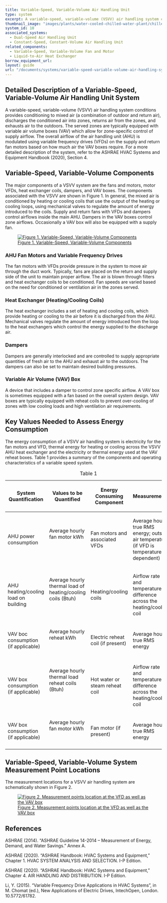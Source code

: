 ```yaml
---
title: Variable-Speed, Variable-Volume Air Handling Unit
type: system
excerpt: A variable-speed, variable-volume (VSVV) air handling system conditions provides conditioning to mixed air (a combination of outdoor and return air), discharges the conditioned air into zones, returns air from the zones, and exhausts air to the outdoors.
thumbnail_image: "images/plants/water-cooled-chilled-water-plant/chilled-water-plant-overview.jpeg"
system_id: 10
associated_systems: 
  - Dual-Speed Air Handling Unit
  - Constant-Speed, Constant-Volume Air Handling Unit
related_components:
  - Variable-Speed, Variable-Volume Fan and Motor
  - Liquid-to-Air Heat Exchanger
borrow_equipment_url: 
layout: guide
url: "/documents/systems/variable-speed-variable-volume-air-handling-system"
---
```


## Detailed Description of a Variable-Speed, Variable-Volume Air Handling Unit System 

A variable-speed, variable-volume (VSVV) air handling system conditions provides conditioning to mixed air (a combination of outdoor and return air), discharges the conditioned air into zones, returns air from the zones, and exhausts air to the outdoors. The served zones are typically equipped with variable air volume boxes (VAV) which allow for zone-specific control of supply airflow. The overall airflow of the air handling unit (AHU) is modulated using variable frequency drives (VFDs) on the supply and return fan motors based on how much air the VAV boxes require. For a more detailed description of the system, refer to the ASHRAE HVAC Systems and Equipment Handbook (2020), Section 4. 

## Variable-Speed, Variable-Volume Components 

The major components of a VSVV system are the fans and motors, motor VFDs, heat exchanger coils, dampers, and VAV boxes. The components associated with the VSVV are shown in Figure 1. In general, the mixed air is conditioned by heating or cooling coils that use the output of the heating or cooling loops, using mechanical valves to regulate the amount of energy introduced to the coils. Supply and return fans with VFDs and dampers control airflows inside the main AHU. Dampers in the VAV boxes control zone airflows. Occasionally a VAV box will also be equipped with a supply fan.  

<a href="/images/systems/variable-speed-variable-volume-air-handling-unit/variable speed variable volume ahu figure 1.png">
    <figure class="figure mb-4 mt-3">
        <img src="/images/systems/variable-speed-variable-volume-air-handling-unit/variable speed variable volume ahu figure 1.png" class="figure-img img-fluid rounded" alt="Figure 1. Variable-Speed, Variable-Volume Components">
        <figcaption class="figure-caption text-left">Figure 1. Variable-Speed, Variable-Volume Components</figcaption>
    </figure>
</a>

### AHU Fan Motors and Variable Frequency Drives 

The fan motors with VFDs provide pressure in the system to move air through the duct work. Typically, fans are placed on the return and supply side of the unit to maintain proper airflow. The air is blown through filters and heat exchanger coils to be conditioned. Fan speeds are varied based on the need for conditioned or ventilation air in the zones served.  

### Heat Exchanger (Heating/Cooling Coils) 

The heat exchanger includes a set of heating and cooling coils, which provide heating or cooling to the air before it is discharged from the AHU. Mechanical valves regulate the amount of energy introduced from the loop to the heat exchangers which control the energy supplied to the discharge air.  

### Dampers 

Dampers are generally interlocked and are controlled to supply appropriate quantities of fresh air to the AHU and exhaust air to the outdoors. The dampers can also be set to maintain desired building pressures.  

### Variable Air Volume (VAV) Box 

A device that includes a damper to control zone specific airflow. A VAV box is sometimes equipped with a fan based on the overall system design. VAV boxes are typically equipped with reheat coils to prevent over-cooling of zones with low cooling loads and high ventilation air requirements.  

## Key Values Needed to Assess Energy Consumption 

The energy consumption of a VSVV air handling system is electricity for the fan motors and VFD, thermal energy for heating or cooling across the VSVV AHU heat exchanger and the electricity or thermal energy used at the VAV reheat boxes. Table 1 provides a summary of the components and operating characteristics of a variable speed system. 

<table>
    <caption>Table 1</caption>
    <thead>
        <tr>
            <th>
                <p><strong>System Quantification</strong></p>
            </th>
            <th>
                <p><strong>Values to be Quantified</strong></p>
            </th>
            <th>
                <p><strong>Energy Consuming Component</strong></p>
            </th>
            <th>
                <p><strong>Measurements</strong></p>
            </th>
        </tr>
    <tbody>
        <tr>
            <td>
                <p>AHU power consumption</p>
            </td>
            <td>
                <p>Average hourly fan motor kWh</p>
                <p><br></p>
            </td>
            <td>
                <p>Fan motors and associated VFDs</p>
            </td>
            <td>
                <p>Average hourly true RMS energy; outside air temperature (if VFD is temperature dependent)</p>
            </td>
        </tr>
        <tr>
            <td>
                <p>AHU heating/cooling load on building</p>
            </td>
            <td>
                <p>Average hourly thermal load of heating/cooling coils (Btuh)</p>
                <p><br></p>
            </td>
            <td>
                <p>Heating/cooling coils</p>
            </td>
            <td>
                <p>Airflow rate and temperature difference across the heating/cooling coil</p>
            </td>
        </tr>
        <tr>
            <td>
                <p>VAV boc consumption (if applicable)</p>
            </td>
            <td>
                <p>Average hourly reheat kWh</p>
                <p><br></p>
            </td>
            <td>
                <p>Electric reheat coil (if present)</p>
            </td>
            <td>
                <p>Average hourly true RMS energy</p>
            </td>
        </tr>
        <tr>
            <td>
                <p>VAV box consumption (if applicable)</p>
            </td>
            <td>
                <p>Average hourly thermal load reheat coils (Btuh)</p>
                <p><br></p>
            </td>
            <td>
                <p>Hot water or steam reheat coil</p>
            </td>
            <td>
                <p>Airflow rate and temperature difference across the heating/cooling coil</p>
            </td>
        </tr>
        <tr>
            <td>
                <p>VAV box consumption (if applicable)</p>
            </td>
            <td>
                <p>Average hourly fan motor kWh</p>
                <p><br></p>
            </td>
            <td>
                <p>Fan motor (if present)</p>
            </td>
            <td>
                <p>Average hourly true RMS energy</p>
            </td>
        </tr>
    </tbody>
</table>

## Variable-Speed, Variable-Volume System Measurement Point Locations

The measurement locations for a VSVV air handling system are schematically shown in Figure 2.

<a href="/images/systems/variable-speed-variable-volume-air-handling-unit/variable speed variable volume ahu figure 2.png">
    <figure class="figure mb-4 mt-3">
        <img src="/images/systems/variable-speed-variable-volume-air-handling-unit/variable speed variable volume ahu figure 2.png" class="figure-img img-fluid rounded" alt="Figure 2. Measurement points location at the VFD as well as the VAV box">
        <figcaption class="figure-caption text-left">Figure 2. Measurement points location at the VFD as well as the VAV box</figcaption>
    </figure>
</a>

## References

ASHRAE (2014). “ASHRAE Guideline 14-2014 – Measurement of Energy, Demand, and Water Savings.” Annex A. 

ASHRAE (2020). “ASHRAE Handbook: HVAC Systems and Equipment,” Chapter 1. HVAC SYSTEM ANALYSIS AND SELECTION. I-P Edition. 

ASHRAE (2020). “ASHRAE Handbook: HVAC Systems and Equipment,” Chapter 4. AIR HANDLING AND DISTRIBUTION. I-P Edition.  
 
Li, Y. (2015). “Variable Frequency Drive Applications in HVAC Systems”, in M. Chomat (ed.), New Applications of Electric Drives, IntechOpen, London. 10.5772/61782. 
